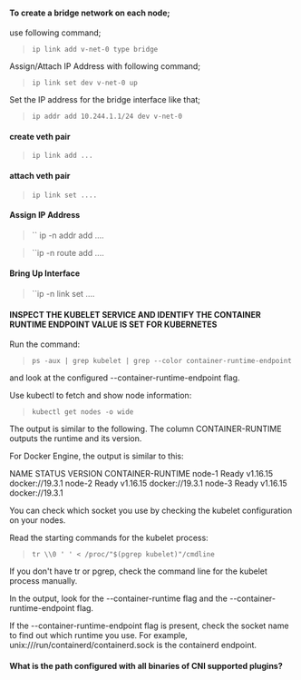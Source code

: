 #### To create a bridge network on each node;

use following command;

>``ip link add v-net-0 type bridge``

Assign/Attach IP Address with following command;

>``ip link set dev v-net-0 up``

Set the IP address for the bridge interface like that;

>``ip addr add 10.244.1.1/24 dev v-net-0``

#### create veth pair

>``ip link add ...``

#### attach veth pair

>``ip link set ....``

#### Assign IP Address

>`` ip -n <namespace> addr add ....

>``ip -n <namespace> route add ....

#### Bring Up Interface

>``ip -n <namespace> link set ....


#### INSPECT THE KUBELET SERVICE AND IDENTIFY THE CONTAINER RUNTIME ENDPOINT VALUE IS SET FOR KUBERNETES

Run the command: 

>``ps -aux | grep kubelet | grep --color container-runtime-endpoint``

 and look at the configured --container-runtime-endpoint flag.

Use kubectl to fetch and show node information:

>``kubectl get nodes -o wide``

The output is similar to the following. The column CONTAINER-RUNTIME outputs the runtime and its version.

For Docker Engine, the output is similar to this:

NAME         STATUS   VERSION    CONTAINER-RUNTIME
node-1       Ready    v1.16.15   docker://19.3.1
node-2       Ready    v1.16.15   docker://19.3.1
node-3       Ready    v1.16.15   docker://19.3.1

You can check which socket you use by checking the kubelet configuration on your nodes.

Read the starting commands for the kubelet process:

>``tr \\0 ' ' < /proc/"$(pgrep kubelet)"/cmdline``

If you don't have tr or pgrep, check the command line for the kubelet process manually.

In the output, look for the --container-runtime flag and the --container-runtime-endpoint flag.

If the --container-runtime-endpoint flag is present, check the socket name to find out which runtime you use. For example, unix:///run/containerd/containerd.sock is the containerd endpoint.

#### What is the path configured with all binaries of CNI supported plugins?


